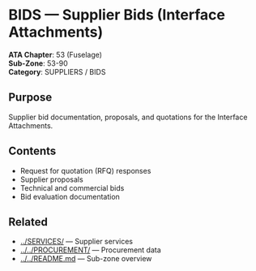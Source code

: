 # BIDS — Supplier Bids (Interface Attachments)

**ATA Chapter**: 53 (Fuselage)  
**Sub-Zone**: 53-90  
**Category**: SUPPLIERS / BIDS

## Purpose

Supplier bid documentation, proposals, and quotations for the Interface Attachments.

## Contents

- Request for quotation (RFQ) responses
- Supplier proposals
- Technical and commercial bids
- Bid evaluation documentation

## Related

- [../SERVICES/](../SERVICES/) — Supplier services
- [../../PROCUREMENT/](../../PROCUREMENT/) — Procurement data
- [../../README.md](../../README.md) — Sub-zone overview
